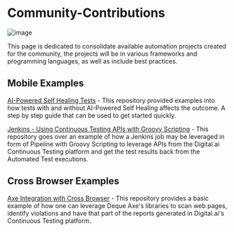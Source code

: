 # Community-Contributions

![image](https://github.com/ExperitestOfficial/Community-Contributions/assets/71343050/c8ef2a82-84ef-48ea-b4eb-da66c94efe41)

This page is dedicated to consolidate available automation projects created for the community, the projects will be in various frameworks and programming languages, as well as include best practices.

## Mobile Examples

[AI-Powered Self Healing Tests](https://github.com/ExperitestOfficial/CT-Self-Healing-Tests) - This repository provided examples into how tests with and without AI-Powered Self Healing affects the outcome. A step by step guide that can be used to get started quickly.

[Jenkins - Using Continuous Testing APIs with Groovy Scripting](https://github.com/ExperitestOfficial/CT-Jenkins-Example-With-Pipeline-Scripting) - This repository goes over an example of how a Jenkins job may be leveraged in form of Pipeline with Groovy Scripting to leverage APIs from the Digital.ai Continuous Testing platform and get the test results back from the Automated Test executions.

## Cross Browser Examples

[Axe Integration with Cross Browser](https://github.com/ExperitestOfficial/CT-Axe-Integration-Cross-Browser) - This repository provides a basic example of how one can leverage Deque Axe's libraries to scan web pages, identify violations and have that part of the reports generated in Digital.ai's Continuous Testing platform.
